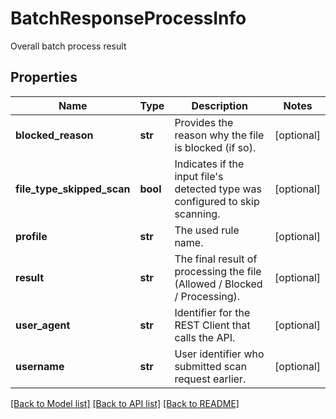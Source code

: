 # BatchResponseProcessInfo

Overall batch process result
## Properties
Name | Type | Description | Notes
------------ | ------------- | ------------- | -------------
**blocked_reason** | **str** | Provides the reason why the file is blocked (if so). | [optional] 
**file_type_skipped_scan** | **bool** | Indicates if the input file&#39;s detected type was configured to skip scanning. | [optional] 
**profile** | **str** | The used rule name. | [optional] 
**result** | **str** | The final result of processing the file (Allowed / Blocked / Processing). | [optional] 
**user_agent** | **str** | Identifier for the REST Client that calls the API. | [optional] 
**username** | **str** | User identifier who submitted scan request earlier. | [optional] 

[[Back to Model list]](../README.md#documentation-for-models) [[Back to API list]](../README.md#documentation-for-api-endpoints) [[Back to README]](../README.md)


